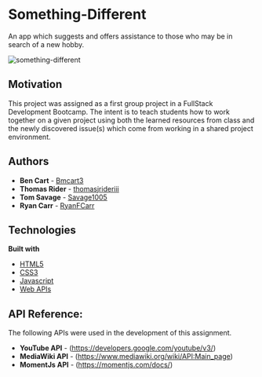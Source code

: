 # Something-Different

An app which suggests and offers assistance to those who may be in search of a new hobby.

![something-different](https://user-images.githubusercontent.com/61035701/82362230-07bd7b00-99da-11ea-8501-aefa3d52176c.jpg)

## Motivation

This project was assigned as a first group project in a FullStack Development Bootcamp. The intent is to teach students how to work together on a given project using both the learned resources from class and the newly discovered issue(s) which come from working in a shared project environment.

## Authors

* **Ben Cart** - [Bmcart3](https://github.com/Bmcart3)
* **Thomas Rider** - [thomasjrideriii](https://github.com/thomasjrideriii)
* **Tom Savage** - [Savage1005](https://github.com/Savage1005)
* **Ryan Carr** - [RyanFCarr](https://github.com/RyanFCarr)

## Technologies

<b>Built with</b>
- [HTML5](https://developer.mozilla.org/en-US/docs/Web/Guide/HTML/HTML5)
- [CSS3](https://developer.mozilla.org/en-US/docs/Web/CSS)
- [Javascript](https://developer.mozilla.org/en-US/docs/Web/JavaScript)
- [Web APIs](https://developer.mozilla.org/en-US/docs/Web/API)

## API Reference:

The following APIs were used in the development of this assignment.

* **YouTube API** - (https://developers.google.com/youtube/v3/)
* **MediaWiki API** - (https://www.mediawiki.org/wiki/API:Main_page)
* **MomentJs API** - (https://momentjs.com/docs/)
